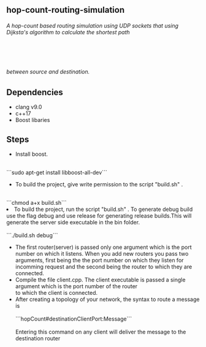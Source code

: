 <h2>hop-count-routing-simulation</h2>
<h6> A hop-count based routing simulation using UDP sockets that using Dijksta's algorithm to calculate the shortest path </h6></br>
<br><h6> between source and destination.</h6>
<h2>Dependencies</h2>
<ul>
<li>clang v9.0</li>
<li>c++17</li>
<li>Boost libaries </li>
</ul>
<h2>Steps</h2>
<ul>
<li>Install boost. </li>
</ul>
<br>```sudo apt-get install libboost-all-dev```</br>
<ul>
<li>To build the project, give write permission to the script "build.sh" . </li>
</ul>
<br>```chmod a+x build.sh```</br>
</ul>
<li>To build the project, run the script "build.sh" . To generate debug build use the flag debug and use release for
    generating release builds.This will generate the server side executable in the bin folder.</li>
</ul>
<br>```./build.sh debug```</br>
<ul>
<li>The first router(server) is passed only one argument which is the port number on which it listens. When you add new routers you pass two arguments, first being the the port number on which they listen for incomming request and the second 
being the router to which they are connected.</li>
<li>Compile the file client.cpp. The client executable is passed a single argument which is the port number of the router <br>to which the client is connected. </li>
<li> After creating a topology of your network, the syntax to route a message is</li>  
     <br>```hopCount#destinationClientPort:Message```</br>
     <br>Entering this command on any client will deliver the message to the destination router </br>
</ul>
